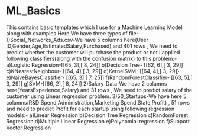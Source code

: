 # ML_Basics
This contains basic templates which I use for a Machine Learning Model along with examples
Here We have three types of file:-
  1)Social_Networks_Ads.csv-We have 5 columns here(User ID,Gender,Age,EstimatedSalary,Purchased) and 401 rows , We need to predict whether                             the customer will purchase the product or not.I applied following classifiers(along with the confusion matrix)                             to this problem:-
                            a)Logistic Regression-[[65,  3],[ 8, 24]]
                            b)Decision Tree- [[62,  6],[ 3, 29]]
                            c)KNearestNeighbour- [[64,  4],[ 3, 29]]
                            d)KernelSVM- [[64,  4],[ 3, 29]}
                            e)NaiveBayesClassifier- [[65,  3],[ 7, 25]]
                            f)RandomForestClassifier- [[63,  5],[ 3, 29]]
                            g)SVM-[[66,  2],[ 8, 24]]
   2)Salary_Data-We have 2 columns here(YearsExperience,Salary) and 31 rows , We need to predict salary of the customer using Linear                        regression problem.
   3)50_Startups-We have here 5 columns(R&D Spend,Administration,Marketing Spend,State,Profit) , 51 rows and need to predict Profit for                    each startup using following regression models:-
                 a)Linear Regression
                 b)Decision Tree Regression
                 c)RandomForest Regression
                 d)Multiple Linear Regression
                 e)Polynomial regression
                 f)Support Vector Regression
                
  
